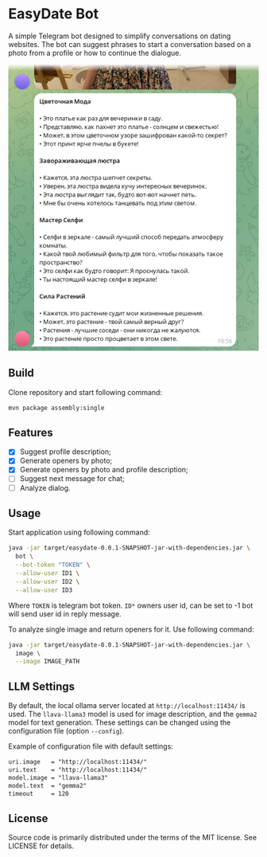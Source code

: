 # EasyDate Bot

A simple Telegram bot designed to simplify conversations on dating websites.
The bot can suggest phrases to start a conversation based on a photo from a
profile or how to continue the dialogue.

![Bot usage example](images/easydate.png)

## Build

Clone repository and start following command:

```sh
mvn package assembly:single
```

## Features

- [x] Suggest profile description;
- [x] Generate openers by photo;
- [x] Generate openers by photo and profile description;
- [ ] Suggest next message for chat;
- [ ] Analyze dialog.

## Usage

Start application using following command:

```sh
java -jar target/easydate-0.0.1-SNAPSHOT-jar-with-dependencies.jar \
  bot \
  --bot-token "TOKEN" \
  --allow-user ID1 \
  --allow-user ID2 \
  --allow-user ID3
```

Where `TOKEN` is telegram bot token. `ID*` owners user id, can be set to -1 bot
will send user id in reply message.

To analyze single image and return openers for it. Use following command:

```sh
java -jar target/easydate-0.0.1-SNAPSHOT-jar-with-dependencies.jar \
  image \
  --image IMAGE_PATH
```

## LLM Settings

By default, the local ollama server located at `http://localhost:11434/`
is used. The `llava-llama3` model is used for image description, and the
`gemma2` model for text generation. These settings can be changed using
the configuration file (option `--config`).

Example of configuration file with default settings:

```
uri.image   = "http://localhost:11434/"
uri.text    = "http://localhost:11434/"
model.image = "llava-llama3"
model.text  = "gemma2"
timeout     = 120
```

## License

Source code is primarily distributed under the terms of the MIT license. See LICENSE for details.
